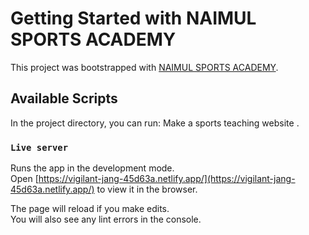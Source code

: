 # Getting Started with NAIMUL SPORTS ACADEMY

This project was bootstrapped with [NAIMUL SPORTS ACADEMY](https://github.com/ProgrammingHeroWC4/review-website-NaimulHasan8080).

## Available Scripts

In the project directory, you can run: Make a sports teaching website .

### `Live server`

Runs the app in the development mode.\
Open [https://vigilant-jang-45d63a.netlify.app/](https://vigilant-jang-45d63a.netlify.app/) to view it in the browser.

The page will reload if you make edits.\
You will also see any lint errors in the console.


